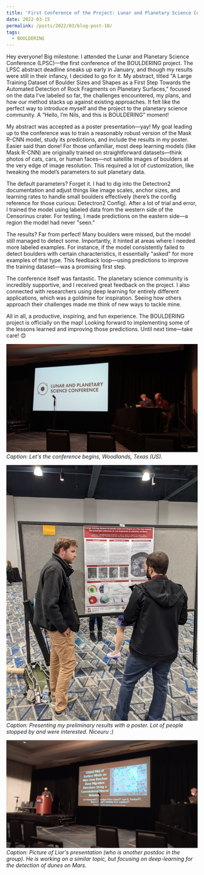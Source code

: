 ```yaml
---
title: 'First Conference of the Project: Lunar and Planetary Science Conference (LPSC).'
date: 2022-03-15
permalink: /posts/2022/03/blog-post-10/
tags:
  - BOULDERING
---
```


Hey everyone! Big milestone: I attended the Lunar and Planetary Science Conference (LPSC)—the first conference of the BOULDERING project. The LPSC abstract deadline sneaks up early in January, and though my results were still in their infancy, I decided to go for it. My abstract, titled "A Large Training Dataset of Boulder Sizes and Shapes as a First Step Towards the Automated Detection of Rock Fragments on Planetary Surfaces," focused on the data I’ve labeled so far, the challenges encountered, my plans, and how our method stacks up against existing approaches. It felt like the perfect way to introduce myself and the project to the planetary science community. A “Hello, I’m Nils, and this is BOULDERING” moment!

My abstract was accepted as a poster presentation—yay! My goal leading up to the conference was to train a reasonably robust version of the Mask R-CNN model, study its predictions, and include the results in my poster. Easier said than done! For those unfamiliar, most deep learning models (like Mask R-CNN) are originally trained on straightforward datasets—think photos of cats, cars, or human faces—not satellite images of boulders at the very edge of image resolution. This required a lot of customization, like tweaking the model’s parameters to suit planetary data.

The default parameters? Forget it. I had to dig into the Detectron2 documentation and adjust things like image scales, anchor sizes, and learning rates to handle small boulders effectively (here’s the config reference for those curious: Detectron2 Config). After a lot of trial and error, I trained the model using labeled data from the western side of the Censorinus crater. For testing, I made predictions on the eastern side—a region the model had never "seen."

The results? Far from perfect! Many boulders were missed, but the model still managed to detect some. Importantly, it hinted at areas where I needed more labeled examples. For instance, if the model consistently failed to detect boulders with certain characteristics, it essentially "asked" for more examples of that type. This feedback loop—using predictions to improve the training dataset—was a promising first step.

The conference itself was fantastic. The planetary science community is incredibly supportive, and I received great feedback on the project. I also connected with researchers using deep learning for entirely different applications, which was a goldmine for inspiration. Seeing how others approach their challenges made me think of new ways to tackle mine.

All in all, a productive, inspiring, and fun experience. The BOULDERING project is officially on the map! Looking forward to implementing some of the lessons learned and improving those predictions. Until next time—take care! 😊

![Conference picture 1](/images/blog-entry-10-picture1.jpg)
*Caption: Let's the conference begins, Woodlands, Texas (US).*

![Poster picture 1](/images/blog-entry-10-picture0.jpg)
*Caption: Presenting my preliminary results with a poster. Lot of people stopped by and were interested. Niceuru :)*

![Conference picture 2](/images/blog-entry-10-picture2.jpg)
*Caption: Picture of Lior's presentation (who is another postdoc in the group). He is working on a similar topic, but focusing on deep-learning for the detection of dunes on Mars.*
